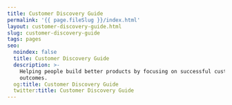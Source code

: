```yaml
---
title: Customer Discovery Guide
permalink: '{{ page.fileSlug }}/index.html'
layout: customer-discovery-guide.html
slug: customer-discovery-guide
tags: pages
seo:
  noindex: false
  title: Customer Discovery Guide
  description: >-
    Helping people build better products by focusing on successful customer
    outcomes.
  og:title: Customer Discovery Guide
  twitter:title: Customer Discovery Guide
---
```



